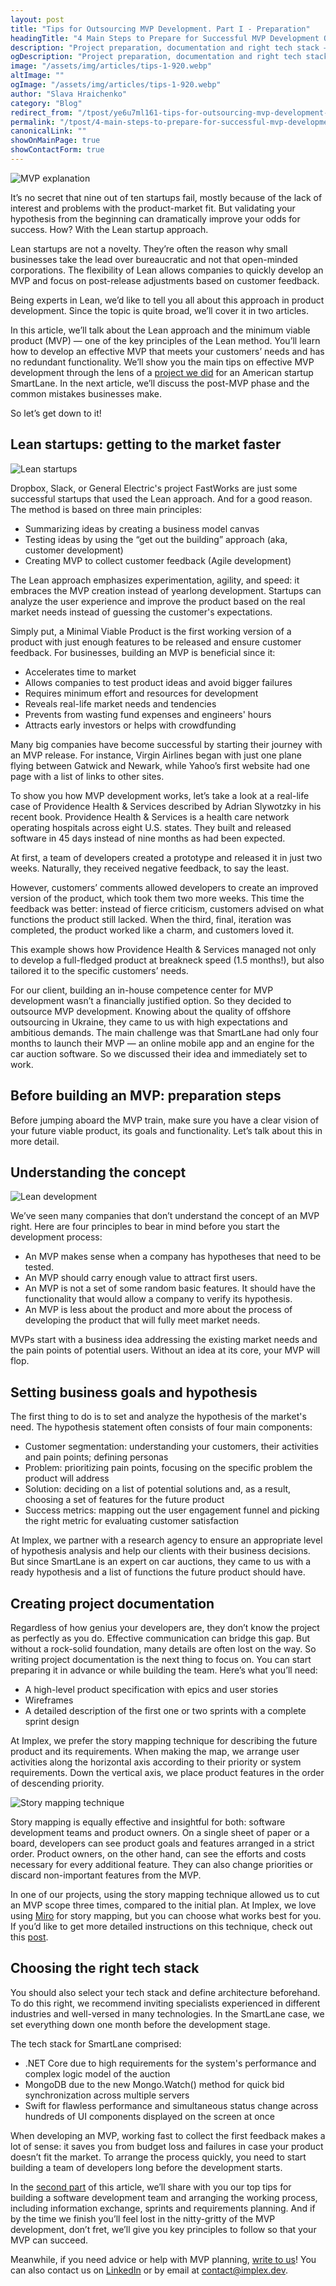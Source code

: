 ```yaml
---
layout: post
title: "Tips for Outsourcing MVP Development. Part I - Preparation"
headingTitle: "4 Main Steps to Prepare for Successful MVP Development Outsourcing"
description: "Project preparation, documentation and right tech stack — based on our case study of building an MVP in 3.5 months for the U.S. automotive startup"
ogDescription: "Project preparation, documentation and right tech stack — based on our case study of building an MVP in 3.5 months for the U.S. automotive startup"
image: "/assets/img/articles/tips-1-920.webp"
altImage: ""
ogImage: "/assets/img/articles/tips-1-920.webp"
author: "Slava Hraichenko"
category: "Blog"
redirect_from: "/tpost/ye6u7ml161-tips-for-outsourcing-mvp-development-par"
permalink: "/tpost/4-main-steps-to-prepare-for-successful-mvp-development-outsourcing"
canonicalLink: ""
showOnMainPage: true
showContactForm: true
---
```


![MVP explanation](/assets/img/articles/tips-1-920.webp)

It’s no secret that nine out of ten startups fail, mostly because of the lack of interest and problems with the product-market fit. But validating your hypothesis from the beginning can dramatically improve your odds for success. How? With the Lean startup approach.

Lean startups are not a novelty. They’re often the reason why small businesses take the lead over bureaucratic and not that open-minded corporations. The flexibility of Lean allows companies to quickly develop an MVP and focus on post-release adjustments based on customer feedback.

Being experts in Lean, we’d like to tell you all about this approach in product development. Since the topic is quite broad, we’ll cover it in two articles.

In this article, we’ll talk about the Lean approach and the minimum viable product (MVP) — one of the key principles of the Lean method. You’ll learn how to develop an effective MVP that meets your customers’ needs and has no redundant functionality. We’ll show you the main tips on effective MVP development through the lens of a [project we did](http://site.implex.me/case-study/smartlane) for an American startup SmartLane. In the next article, we’ll discuss the post-MVP phase and the common mistakes businesses make.

So let’s get down to it!

## Lean startups: getting to the market faster

![Lean startups](/assets/img/articles/tips-1/lean-startups.jpg)

Dropbox, Slack, or General Electric's project FastWorks are just some successful startups that used the Lean approach. And for a good reason. The method is based on three main principles:

- Summarizing ideas by creating a business model canvas
- Testing ideas by using the “get out the building” approach (aka, customer development)
- Creating MVP to collect customer feedback (Agile development)

The Lean approach emphasizes experimentation, agility, and speed: it embraces the MVP creation instead of yearlong development. Startups can analyze the user experience and improve the product based on the real market needs instead of guessing the customer's expectations.

Simply put, a Minimal Viable Product is the first working version of a product with just enough features to be released and ensure customer feedback. For businesses, building an MVP is beneficial since it:

- Accelerates time to market
- Allows companies to test product ideas and avoid bigger failures
- Requires minimum effort and resources for development
- Reveals real-life market needs and tendencies
- Prevents from wasting fund expenses and engineers' hours
- Attracts early investors or helps with crowdfunding

Many big companies have become successful by starting their journey with an MVP release. For instance, Virgin Airlines began with just one plane flying between Gatwick and Newark, while Yahoo’s first website had one page with a list of links to other sites.

To show you how MVP development works, let’s take a look at a real-life case of Providence Health & Services described by Adrian Slywotzky in his recent book. Providence Health & Services is a health care network operating hospitals across eight U.S. states. They built and released software in 45 days instead of nine months as had been expected.

At first, a team of developers created a prototype and released it in just two weeks. Naturally, they received negative feedback, to say the least.

However, customers’ comments allowed developers to create an improved version of the product, which took them two more weeks. This time the feedback was better: instead of fierce criticism, customers advised on what functions the product still lacked. When the third, final, iteration was completed, the product worked like a charm, and customers loved it.

This example shows how Providence Health & Services managed not only to develop a full-fledged product at breakneck speed (1.5 months!), but also tailored it to the specific customers’ needs.

For our client, building an in-house competence center for MVP development wasn’t a financially justified option. So they decided to outsource MVP development. Knowing about the quality of offshore outsourcing in Ukraine, they came to us with high expectations and ambitious demands. The main challenge was that SmartLane had only four months to launch their MVP — an online mobile app and an engine for the car auction software. So we discussed their idea and immediately set to work.

## Before building an MVP: preparation steps

Before jumping aboard the MVP train, make sure you have a clear vision of your future viable product, its goals and functionality. Let’s talk about this in more detail.

## Understanding the concept

![Lean development](/assets/img/articles/tips-1/lean-development.png)

We’ve seen many companies that don’t understand the concept of an MVP right. Here are four principles to bear in mind before you start the development process:

- An MVP makes sense when a company has hypotheses that need to be tested.
- An MVP should carry enough value to attract first users.
- An MVP is not a set of some random basic features. It should have the functionality that would allow a company to verify its hypothesis.
- An MVP is less about the product and more about the process of developing the product that will fully meet market needs.

MVPs start with a business idea addressing the existing market needs and the pain points of potential users. Without an idea at its core, your MVP will flop.

## Setting business goals and hypothesis

The first thing to do is to set and analyze the hypothesis of the market's need. The hypothesis statement often consists of four main components:

- Customer segmentation: understanding your customers, their activities and pain points; defining personas
- Problem: prioritizing pain points, focusing on the specific problem the product will address
- Solution: deciding on a list of potential solutions and, as a result, choosing a set of features for the future product
- Success metrics: mapping out the user engagement funnel and picking the right metric for evaluating customer satisfaction

At Implex, we partner with a research agency to ensure an appropriate level of hypothesis analysis and help our clients with their business decisions. But since SmartLane is an expert on car auctions, they came to us with a ready hypothesis and a list of functions the future product should have.

## Creating project documentation

Regardless of how genius your developers are, they don’t know the project as perfectly as you do. Effective communication can bridge this gap. But without a rock-solid foundation, many details are often lost on the way. So writing project documentation is the next thing to focus on. You can start preparing it in advance or while building the team. Here’s what you’ll need:

- A high-level product specification with epics and user stories
- Wireframes
- A detailed description of the first one or two sprints with a complete sprint design

At Implex, we prefer the story mapping technique for describing the future product and its requirements. When making the map, we arrange user activities along the horizontal axis according to their priority or system requirements. Down the vertical axis, we place product features in the order of descending priority.

![Story mapping technique](/assets/img/articles/tips-1/story-mapping.jpg)

Story mapping is equally effective and insightful for both: software development teams and product owners. On a single sheet of paper or a board, developers can see product goals and features arranged in a strict order. Product owners, on the other hand, can see the efforts and costs necessary for every additional feature. They can also change priorities or discard non-important features from the MVP.

In one of our projects, using the story mapping technique allowed us to cut an MVP scope three times, compared to the initial plan. At Implex, we love using [Miro](https://miro.com/login/) for story mapping, but you can choose what works best for you. If you’d like to get more detailed instructions on this technique, check out this [post](https://medium.com/i-want-to-be-a-product-manager-when-i-grow-up/user-story-mapping-dd7462ee78cf).

## Choosing the right tech stack

You should also select your tech stack and define architecture beforehand. To do this right, we recommend inviting specialists experienced in different industries and well-versed in many technologies. In the SmartLane case, we set everything down one month before the development stage.

The tech stack for SmartLane comprised:

- .NET Core due to high requirements for the system's performance and complex logic model of the auction
- MongoDB due to the new Mongo.Watch() method for quick bid synchronization across multiple servers
- Swift for flawless performance and simultaneous status change across hundreds of UI components displayed on the screen at once

When developing an MVP, working fast to collect the first feedback makes a lot of sense: it saves you from budget loss and failures in case your product doesn’t fit the market. To arrange the process quickly, you need to start building a team of developers long before the development starts.

In the [second part](http://site.implex.me/tpost/ye6u7ml161-tips-for-outsourcing-mvp-development-par) of this article, we’ll share with you our top tips for building a software development team and arranging the working process, including information exchange, sprints and requirements planning. And if by the time we finish you’ll feel lost in the nitty-gritty of the MVP development, don’t fret, we’ll give you key principles to follow so that your MVP can succeed.

Meanwhile, if you need advice or help with MVP planning, [write to us](http://site.implex.me/#contact-us)! You can also contact us on [LinkedIn](https://www.linkedin.com/company/implex-dev/about/) or by email at [contact@implex.dev](mailto:contact@implex.dev).
